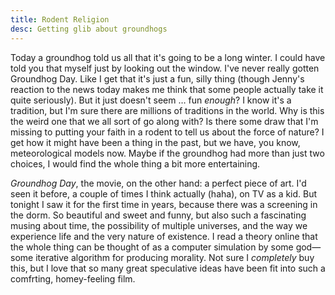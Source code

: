 ```yaml
---
title: Rodent Religion
desc: Getting glib about groundhogs
---
```

Today a groundhog told us all that it's going to be a long winter. I could have told you that myself just by looking out the window. I've never really gotten Groundhog Day. Like I get that it's just a fun, silly thing (though Jenny's reaction to the news today makes me think that some people actually take it quite seriously). But it just doesn't seem … fun *enough*? I know it's a tradition, but I'm sure there are millions of traditions in the world. Why is this the weird one that we all sort of go along with? Is there some draw that I'm missing to putting your faith in a rodent to tell us about the force of nature? I get how it might have been a thing in the past, but we have, you know, meteorological models now. Maybe if the groundhog had more than just two choices, I would find the whole thing a bit more entertaining.

*Groundhog Day*, the movie, on the other hand: a perfect piece of art. I'd seen it before, a couple of times I think actually (haha), on TV as a kid. But tonight I saw it for the first time in years, because there was a screening in the dorm. So beautiful and sweet and funny, but also such a fascinating musing about time, the possibility of multiple universes, and the way we experience life and the very nature of existence. I read a theory online that the whole thing can be thought of as a computer simulation by some god—some iterative algorithm for producing morality. Not sure I *completely* buy this, but I love that so many great speculative ideas have been fit into such a comfrting, homey-feeling film.
